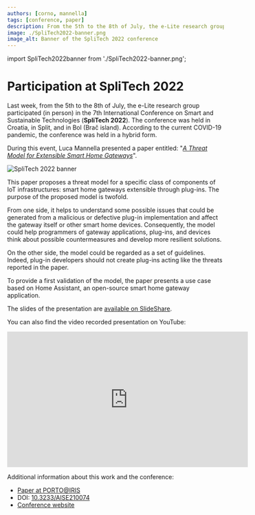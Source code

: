 ```yaml
---
authors: [corno, mannella]
tags: [conference, paper]
description: From the 5th to the 8th of July, the e-Lite research group participated in the 7th International Conference on Smart and Sustainable Technologies (SpliTech 2022). The conference was held in Croatia, in Split, and in Bol (Brač island). During this event, Luca Mannella presented a paper entitled "A Threat Model for Extensible Smart Home Gateways".
image: ./SpliTech2022-banner.png
image_alt: Banner of the SpliTech 2022 conference
---
```

import SpliTech2022banner from './SpliTech2022-banner.png';


# Participation at SpliTech 2022

Last week, from the 5th to the 8th of July, the e-Lite research group participated (in person) in the 7th International Conference on Smart and Sustainable Technologies (**SpliTech 2022**).
The conference was held in Croatia, in Split, and in Bol (Brač island). According to the current COVID-19 pandemic, the conference was held in a hybrid form.

During this event, Luca Mannella presented a paper entitled: "[*A Threat Model for Extensible Smart Home Gateways*](https://www.researchgate.net/publication/360627814_A_Threat_Model_for_Extensible_Smart_Home_Gateways)".

<p className="text--center"><img src={SpliTech2022banner} alt="SpliTech 2022 banner"></img></p>

<!-- truncate -->

This paper proposes a threat model for a specific class of components of IoT infrastructures: smart home gateways extensible through plug-ins. The purpose of the proposed model is twofold.

From one side, it helps to understand some possible issues that could be generated from a malicious or defective plug-in implementation and affect the gateway itself or other smart home devices. Consequently, the model could help programmers of gateway applications, plug-ins, and devices think about possible countermeasures and develop more resilient solutions.

On the other side, the model could be regarded as a set of guidelines. Indeed, plug-in developers should not create plug-ins acting like the threats reported in the paper.

To provide a first validation of the model, the paper presents a use case based on Home Assistant, an open-source smart home gateway application.

The slides of the presentation are [available on SlideShare](https://www.slideshare.net/LucaMannella/a-threat-model-for-extensible-smart-home-gateways).

You can also find the video recorded presentation on YouTube:

<iframe width="560" height="315" src="https://www.youtube-nocookie.com/embed/Hczqbm3rWSE" title="YouTube video player" frameBorder="0" allow="accelerometer; autoplay; clipboard-write; encrypted-media; gyroscope; picture-in-picture; web-share" allowFullScreen></iframe>

Additional information about this work and the conference:

* [Paper at PORTO@IRIS](https://iris.polito.it/handle/11583/2963822)
* DOI: [10.3233/AISE210074](https://doi.org/10.3233/AISE210074)
* [Conference website](https://2022.splitech.org)

